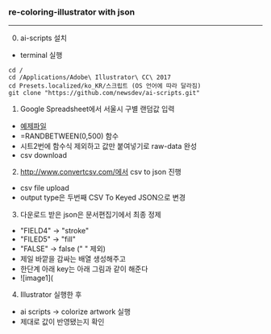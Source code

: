 ### re-coloring-illustrator with json
--------

0. ai-scripts 설치
 + terminal 실행
 ```
 cd / 
 cd /Applications/Adobe\ Illustrator\ CC\ 2017
 cd Presets.localized/ko_KR/스크립트 (OS 언어에 따라 달라짐)
 git clone "https://github.com/newsdev/ai-scripts.git" 
 ```

1. Google Spreadsheet에서 서울시 구별 랜덤값 입력
 + [예제파일](https://goo.gl/DGg83S)
 + =RANDBETWEEN(0,500) 함수
 + 시트2번에 함수식 제외하고 값만 붙여넣기로 raw-data 완성
 + csv download

2. http://www.convertcsv.com/에서 csv to json 진행
 + csv file upload
 + output type은 두번째 CSV To Keyed JSON으로 변경

3. 다운로드 받은 json은 문서편집기에서 최종 정제
 + "FIELD4" -> "stroke"
 + "FILED5" -> "fill"
 + "FALSE" -> false (" " 제외)
 + 제일 바깥을 감싸는 배열 생성해주고
 + 한단계 아래 key는 아래 그림과 같이 해준다
 + ![image1](

 4. Illustrator 실행한 후 
  + ai scripts -> colorize artwork 실행
  + 제대로 값이 반영됐는지 확인
